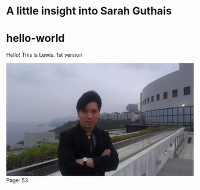 # A little insight into Sarah Guthais
# hello-world


Hello! This is Lewis.
1st version

![headshot](IMAG1404.jpg)
Page: 53
